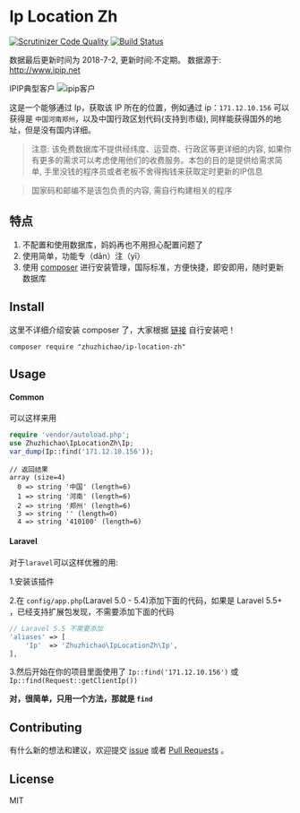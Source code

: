 # Ip Location Zh
[![Scrutinizer Code Quality](https://scrutinizer-ci.com/g/zhuzhichao/ip-location-zh/badges/quality-score.png?b=master)](https://scrutinizer-ci.com/g/zhuzhichao/ip-location-zh/?branch=master)
[![Build Status](https://api.travis-ci.org/zhuzhichao/ip-location-zh.svg?branch=master)](https://travis-ci.org/zhuzhichao/ip-location-zh)

数据最后更新时间为 2018-7-2, 更新时间:不定期。 数据源于: http://www.ipip.net

IPIP典型客户
![ipip客户](http://img.zhuzhichao.com/ipipservercom.png)

这是一个能够通过 Ip，获取该 IP 所在的位置，例如通过 ip：`171.12.10.156` 可以获得是 `中国河南郑州`，以及中国行政区划代码(支持到市级), 同样能获得国外的地址，但是没有国内详细。

>注意: 该免费数据库不提供经纬度、运营商、行政区等更详细的内容, 如果你有更多的需求可以考虑使用他们的收费服务。本包的目的是提供给需求简单, 手里没钱的程序员或者老板不舍得掏钱来获取定时更新的IP信息

>国家码和邮编不是该包负责的内容, 需自行构建相关的程序


## 特点

1. 不配置和使用数据库，妈妈再也不用担心配置问题了
2. 使用简单，功能专（dān）注（yī）
3. 使用 [composer](https://getcomposer.org/) 进行安装管理，国际标准，方便快捷，即安即用，随时更新数据库

## Install

这里不详细介绍安装 composer 了，大家根据 [链接](https://getcomposer.org/) 自行安装吧！

`composer require "zhuzhichao/ip-location-zh"`

## Usage

#### Common

可以这样来用

```php
require 'vendor/autoload.php';  
use Zhuzhichao\IpLocationZh\Ip;  
var_dump(Ip::find('171.12.10.156'));
```

```
// 返回结果
array (size=4)
  0 => string '中国' (length=6)
  1 => string '河南' (length=6)
  2 => string '郑州' (length=6)
  3 => string '' (length=0)
  4 => string '410100' (length=6)
```

#### Laravel

对于`laravel`可以这样优雅的用:

1.安装该插件

2.在 `config/app.php`(Laravel 5.0 - 5.4)添加下面的代码，如果是 Laravel 5.5+ ，已经支持扩展包发现，不需要添加下面的代码

```php
// Laravel 5.5 不需要添加
'aliases' => [
    'Ip'  => 'Zhuzhichao\IpLocationZh\Ip', 
],
```

3.然后开始在你的项目里面使用了 `Ip::find('171.12.10.156')` 或 `Ip::find(Request::getClientIp())`


**对，很简单，只用一个方法，那就是 `find`**

## Contributing
有什么新的想法和建议，欢迎提交 [issue](https://github.com/zhuzhichao/ip-location-zh/issues) 或者 [Pull Requests](https://github.com/zhuzhichao/ip-location-zh/pulls) 。

## License
MIT

